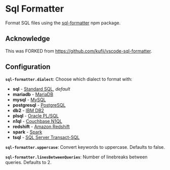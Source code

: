 # Sql Formatter

Format SQL files using the [sql-formatter](https://www.npmjs.com/package/sql-formatter) npm package.

## Acknowledge

This was FORKED from <https://github.com/kufii/vscode-sql-formatter>.

## Configuration

**`sql-formatter.dialect`**: Choose which dialect to format with:

- **sql** - [Standard SQL][sql], _default_
- **mariadb** - [MariaDB][mariadb]
- **mysql** - [MySQL][mysql]
- **postgresql** - [PostgreSQL][postgresql]
- **db2** - [IBM DB2][db2]
- **plsql** - [Oracle PL/SQL][plsql]
- **n1ql** - [Couchbase N1QL][n1ql]
- **redshift** - [Amazon Redshift][redshift]
- **spark** - [Spark][spark]
- **tsql** - [SQL Server Transact-SQL][tsql]

**`sql-formatter.uppercase`**: Convert keywords to uppercase. Defaults to false.

**`sql-formatter.linesBetweenQueries`**: Number of linebreaks between queries. Defaults to 2.

[sql]: https://en.wikipedia.org/wiki/SQL:2011
[mariadb]: https://mariadb.com/
[mysql]: https://www.mysql.com/
[postgresql]: https://www.postgresql.org/
[db2]: https://www.ibm.com/analytics/us/en/technology/db2/
[plsql]: http://www.oracle.com/technetwork/database/features/plsql/index.html
[n1ql]: http://www.couchbase.com/n1ql
[redshift]: https://docs.aws.amazon.com/redshift/latest/dg/cm_chap_SQLCommandRef.html
[spark]: https://spark.apache.org/docs/latest/api/sql/index.html
[tsql]: https://docs.microsoft.com/en-us/sql/sql-server/
